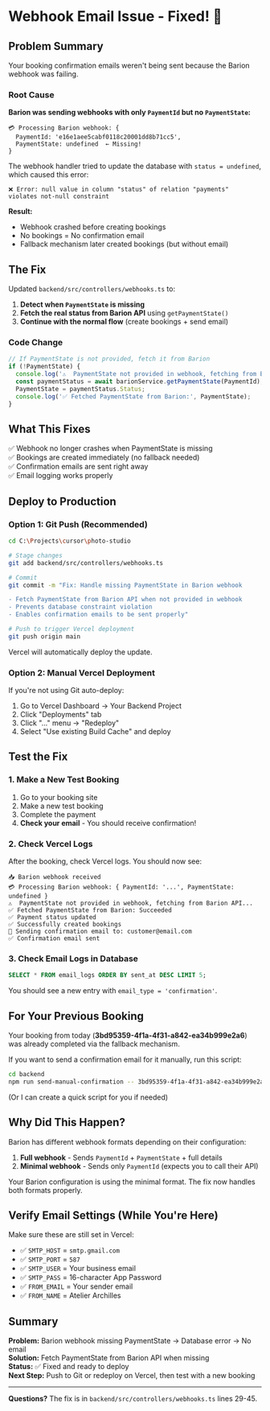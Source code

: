 # Webhook Email Issue - Fixed! 🎉

## Problem Summary

Your booking confirmation emails weren't being sent because the Barion webhook was failing.

### Root Cause

**Barion was sending webhooks with only `PaymentId` but no `PaymentState`:**

```
💳 Processing Barion webhook: {
  PaymentId: 'e16e1aee5cabf0118c20001dd8b71cc5',
  PaymentState: undefined  ← Missing!
}
```

The webhook handler tried to update the database with `status = undefined`, which caused this error:

```
❌ Error: null value in column "status" of relation "payments" 
violates not-null constraint
```

**Result:**
- Webhook crashed before creating bookings
- No bookings = No confirmation email
- Fallback mechanism later created bookings (but without email)

## The Fix

Updated `backend/src/controllers/webhooks.ts` to:

1. **Detect when `PaymentState` is missing**
2. **Fetch the real status from Barion API** using `getPaymentState()`
3. **Continue with the normal flow** (create bookings + send email)

### Code Change

```typescript
// If PaymentState is not provided, fetch it from Barion
if (!PaymentState) {
  console.log('⚠️  PaymentState not provided in webhook, fetching from Barion API...');
  const paymentStatus = await barionService.getPaymentState(PaymentId);
  PaymentState = paymentStatus.Status;
  console.log('✅ Fetched PaymentState from Barion:', PaymentState);
}
```

## What This Fixes

✅ Webhook no longer crashes when PaymentState is missing  
✅ Bookings are created immediately (no fallback needed)  
✅ Confirmation emails are sent right away  
✅ Email logging works properly  

## Deploy to Production

### Option 1: Git Push (Recommended)

```bash
cd C:\Projects\cursor\photo-studio

# Stage changes
git add backend/src/controllers/webhooks.ts

# Commit
git commit -m "Fix: Handle missing PaymentState in Barion webhook

- Fetch PaymentState from Barion API when not provided in webhook
- Prevents database constraint violation
- Enables confirmation emails to be sent properly"

# Push to trigger Vercel deployment
git push origin main
```

Vercel will automatically deploy the update.

### Option 2: Manual Vercel Deployment

If you're not using Git auto-deploy:

1. Go to Vercel Dashboard → Your Backend Project
2. Click "Deployments" tab
3. Click "..." menu → "Redeploy"
4. Select "Use existing Build Cache" and deploy

## Test the Fix

### 1. Make a New Test Booking

1. Go to your booking site
2. Make a new test booking
3. Complete the payment
4. **Check your email** - You should receive confirmation!

### 2. Check Vercel Logs

After the booking, check Vercel logs. You should now see:

```
📥 Barion webhook received
💳 Processing Barion webhook: { PaymentId: '...', PaymentState: undefined }
⚠️  PaymentState not provided in webhook, fetching from Barion API...
✅ Fetched PaymentState from Barion: Succeeded
✅ Payment status updated
✅ Successfully created bookings
📧 Sending confirmation email to: customer@email.com
✅ Confirmation email sent
```

### 3. Check Email Logs in Database

```sql
SELECT * FROM email_logs ORDER BY sent_at DESC LIMIT 5;
```

You should see a new entry with `email_type = 'confirmation'`.

## For Your Previous Booking

Your booking from today (**3bd95359-4f1a-4f31-a842-ea34b999e2a6**) was already completed via the fallback mechanism.

If you want to send a confirmation email for it manually, run this script:

```bash
cd backend
npm run send-manual-confirmation -- 3bd95359-4f1a-4f31-a842-ea34b999e2a6
```

(Or I can create a quick script for you if needed)

## Why Did This Happen?

Barion has different webhook formats depending on their configuration:

1. **Full webhook** - Sends `PaymentId` + `PaymentState` + full details
2. **Minimal webhook** - Sends only `PaymentId` (expects you to call their API)

Your Barion configuration is using the minimal format. The fix now handles both formats properly.

## Verify Email Settings (While You're Here)

Make sure these are still set in Vercel:

- ✅ `SMTP_HOST` = `smtp.gmail.com`
- ✅ `SMTP_PORT` = `587`  
- ✅ `SMTP_USER` = Your business email
- ✅ `SMTP_PASS` = 16-character App Password
- ✅ `FROM_EMAIL` = Your sender email
- ✅ `FROM_NAME` = Atelier Archilles

## Summary

**Problem:** Barion webhook missing PaymentState → Database error → No email  
**Solution:** Fetch PaymentState from Barion API when missing  
**Status:** ✅ Fixed and ready to deploy  
**Next Step:** Push to Git or redeploy on Vercel, then test with a new booking  

---

**Questions?** The fix is in `backend/src/controllers/webhooks.ts` lines 29-45.

